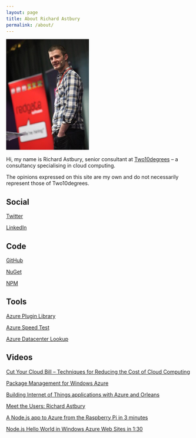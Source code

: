 ```yaml
---
layout: page
title: About Richard Astbury
permalink: /about/
---
```


![](images/me.jpg)

Hi, my name is Richard Astbury, senior consultant at [Two10degrees](http://www.two10degrees.com) – a consultancy specialising in cloud computing.

The opinions expressed on this site are my own and do not necessarily represent those of Two10degrees.

## Social

[Twitter](https://twitter.com/richorama)

[LinkedIn](http://www.linkedin.com/profile/view?id=13912500)

## Code

[GitHub](https://github.com/richorama)

[NuGet](http://www.nuget.org/profiles/richorama/)

[NPM](https://npmjs.org/~richard.astbury)

## Tools

[Azure Plugin Library](http://richorama.github.io/AzurePluginLibrary/)

[Azure Speed Test](http://azurespeedtest.azurewebsites.net/)

[Azure Datacenter Lookup](http://azurelookup.azurewebsites.net/)

## Videos

[Cut Your Cloud Bill – Techniques for Reducing the Cost of Cloud Computing](http://www.infoq.com/presentations/cloud-infrastructure-cost)

[Package Management for Windows Azure](http://www.infoq.com/presentations/Package-Management-Windows-Azure)

[Building Internet of Things applications with Azure and Orleans](http://channel9.msdn.com/Events/cloudday/Microsoft-Cloud-Day-2014/Building-Internet-of-Things-applications-with-Azure-and-Orleans)

[Meet the Users: Richard Astbury](http://channel9.msdn.com/Events/cloudday/Microsoft-Cloud-Day-2014-Meet-the-Users/Meet-the-Users-Richard-Astbury-Azure-MVP-Sr-Consultant-Two10Degrees)

[A Node.js app to Azure from the Raspberry Pi in 3 minutes](http://www.youtube.com/watch?v=eg4DXSvl2Us)

[Node.js Hello World in Windows Azure Web Sites in 1:30](https://www.youtube.com/watch?v=UlG-mGSqkaI)